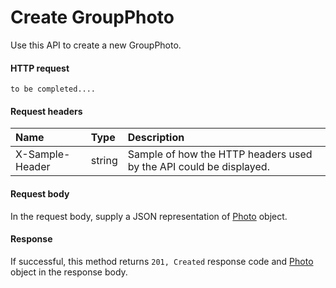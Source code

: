 # Create GroupPhoto

Use this API to create a new GroupPhoto.
#### HTTP request
<!-- { "blockType": "ignored" } -->
```http
to be completed....
```
#### Request headers
| Name       | Type | Description|
|:---------------|:--------|:----------|
| X-Sample-Header  | string  | Sample of how the HTTP headers used by the API could be displayed.|

#### Request body
In the request body, supply a JSON representation of [Photo](../resources/photo.md) object.


#### Response
If successful, this method returns `201, Created` response code and [Photo](../resources/photo.md) object in the response body.
